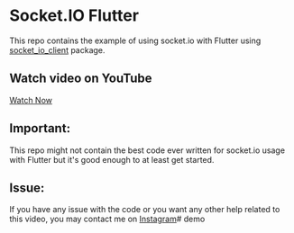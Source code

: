 # Socket.IO Flutter

This repo contains the example of using socket.io with Flutter using [socket_io_client](https://pub.dev/packages/socket_io_client) package.

## Watch video on YouTube
[Watch Now](https://youtu.be/ZGT7eLPs59E)

## Important:
This repo might not contain the best code ever written for socket.io usage with Flutter but it's good enough to at least get started.

## Issue:
If you have any issue with the code or you want any other help related to this video, you may contact me on [Instagram](https://www.instagram.com/nameless_coder/)# demo
